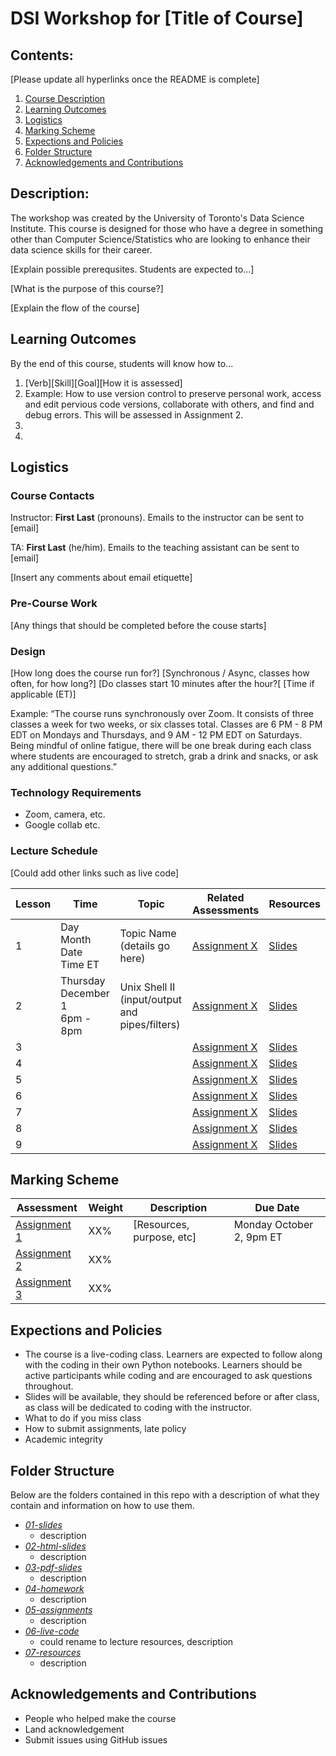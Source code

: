 # DSI Workshop for [Title of Course]

## Contents:
[Please update all hyperlinks once the README is complete]
1. [Course Description]()
2. [Learning Outcomes]()
3. [Logistics]()
4. [Marking Scheme]()
5. [Expections and Policies]()
6. [Folder Structure]()
7. [Acknowledgements and Contributions]()

## Description:
The workshop was created by the University of Toronto's Data Science Institute. This course is designed for those who have a degree in something other than Computer Science/Statistics who are looking to enhance their data science skills for their career.

[Explain possible prerequsites. Students are expected to...]

[What is the purpose of this course?]

[Explain the flow of the course]

## Learning Outcomes
By the end of this course, students will know how to...
1. [Verb][Skill][Goal][How it is assessed]
2. Example: How to use version control to preserve personal work, access and edit pervious code versions, collaborate with others, and find and debug errors. This will be assessed in Assignment 2.
3.
4.

## Logistics 

### Course Contacts
Instructor: **First Last** (pronouns). Emails to the instructor can be sent to [email]

TA: **First Last** (he/him). Emails to the teaching assistant can be sent to [email]

[Insert any comments about email etiquette] 

### Pre-Course Work
[Any things that should be completed before the couse starts]

### Design
[How long does the course run for?]
[Synchronous / Async, classes how often, for how long?] 
[Do classes start 10 minutes after the hour?[
[Time if applicable (ET)]

Example: “The course runs synchronously over Zoom. It consists of three classes a week for two weeks, or six classes total. Classes are 6 PM - 8 PM EDT on Mondays and Thursdays, and 9 AM - 12 PM EDT on Saturdays. Being mindful of online fatigue, there will be one break during each class where students are encouraged to stretch, grab a drink and snacks, or ask any additional questions.”

### Technology Requirements
* Zoom, camera, etc.
* Google collab etc.

### Lecture Schedule

[Could add other links such as live code]

| Lesson | Time                             | Topic                                             | Related Assessments | Resources  |
|--------|----------------------------------|---------------------------------------------------|---------------------|------------|
| 1      | Day Month Date<br>Time ET        | Topic Name <br>(details go here)                  | [Assignment X]()    | [Slides]() |
| 2      | Thursday December 1<br>6pm - 8pm | Unix Shell II<br>(input/output and pipes/filters) | [Assignment X]()    | [Slides]() |
| 3      |                                  |                                                   | [Assignment X]()    | [Slides]() |
| 4      |                                  |                                                   | [Assignment X]()    | [Slides]() |
| 5      |                                  |                                                   | [Assignment X]()    | [Slides]() |
| 6      |                                  |                                                   | [Assignment X]()    | [Slides]() |
| 7      |                                  |                                                   | [Assignment X]()    | [Slides]() |
| 8      |                                  |                                                   | [Assignment X]()    | [Slides]() |
| 9      |                                  |                                                   | [Assignment X]()    | [Slides]() |

## Marking Scheme
| Assessment       | Weight | Description               | Due Date                 |
|------------------|--------|---------------------------|--------------------------|
| [Assignment 1]() | XX%    | [Resources, purpose, etc] | Monday October 2, 9pm ET |
| [Assignment 2]() | XX%    |                           |                          |
| [Assignment 3]() | XX%    |                           |                          |

## Expections and Policies
* The course is a live-coding class. Learners are expected to follow along with the coding in their own Python notebooks. Learners should be active participants while coding and are encouraged to ask questions throughout. 
* Slides will be available, they should be referenced before or after class, as class will be dedicated to coding with the instructor.
* What to do if you miss class
* How to submit assignments, late policy
* Academic integrity

## Folder Structure
Below are the folders contained in this repo with a description of what they contain and information on how to use them.

* [*01-slides*]()
   * description
* [*02-html-slides*]()
  * description
* [*03-pdf-slides*]()
  * description
* [*04-homework*]()
  * description
* [*05-assignments*]()
  * description
* [*06-live-code*]()
  * could rename to lecture resources, description
* [*07-resources*]()
  * description

## Acknowledgements and Contributions
* People who helped make the course
* Land acknowledgement
* Submit issues using GitHub issues

